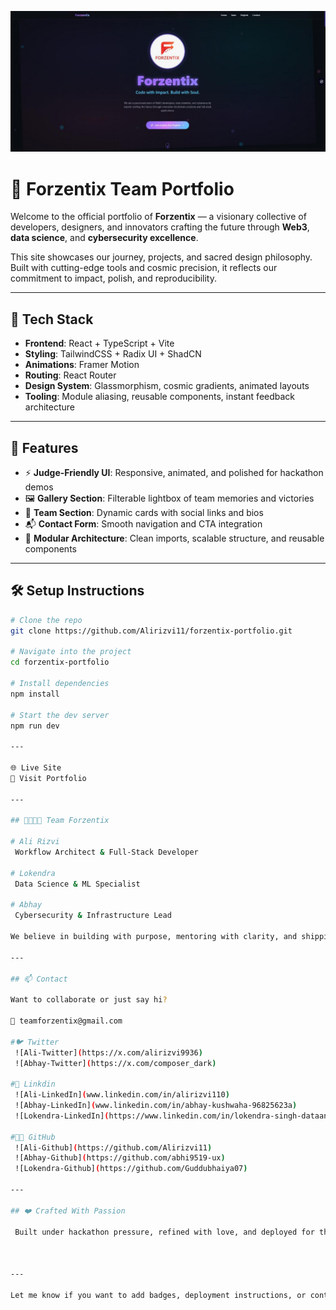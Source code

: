 
![Dashbord](/Front.png)
# 🌌 Forzentix Team Portfolio

Welcome to the official portfolio of **Forzentix** — a visionary collective of developers, designers, and innovators crafting the future through **Web3**, **data science**, and **cybersecurity excellence**.

This site showcases our journey, projects, and sacred design philosophy. Built with cutting-edge tools and cosmic precision, it reflects our commitment to impact, polish, and reproducibility.

---

## 🚀 Tech Stack

- **Frontend**: React + TypeScript + Vite  
- **Styling**: TailwindCSS + Radix UI + ShadCN  
- **Animations**: Framer Motion  
- **Routing**: React Router  
- **Design System**: Glassmorphism, cosmic gradients, animated layouts  
- **Tooling**: Module aliasing, reusable components, instant feedback architecture

---

## 🧠 Features

- ⚡ **Judge-Friendly UI**: Responsive, animated, and polished for hackathon demos  
- 🖼️ **Gallery Section**: Filterable lightbox of team memories and victories  
- 👥 **Team Section**: Dynamic cards with social links and bios  
- 📬 **Contact Form**: Smooth navigation and CTA integration  
- 🧩 **Modular Architecture**: Clean imports, scalable structure, and reusable components

---

## 🛠️ Setup Instructions

```bash
# Clone the repo
git clone https://github.com/Alirizvi11/forzentix-portfolio.git

# Navigate into the project
cd forzentix-portfolio

# Install dependencies
npm install

# Start the dev server
npm run dev

---

🌐 Live Site
🔗 Visit Portfolio 

---

## 👨‍👩‍👧‍👦 Team Forzentix

# Ali Rizvi 
 Workflow Architect & Full-Stack Developer

# Lokendra 
 Data Science & ML Specialist

# Abhay 
 Cybersecurity & Infrastructure Lead

We believe in building with purpose, mentoring with clarity, and shipping with polish.

---

## 📫 Contact

Want to collaborate or just say hi?

📧 teamforzentix@gmail.com

#🐦 Twitter 
 ![Ali-Twitter](https://x.com/alirizvi9936)
 ![Abhay-Twitter](https://x.com/composer_dark)  

#💼 Linkdin
 ![Ali-LinkedIn](www.linkedin.com/in/alirizvi110)
 ![Abhay-LinkedIn](www.linkedin.com/in/abhay-kushwaha-96825623a)
 ![Lokendra-LinkedIn](https://www.linkedin.com/in/lokendra-singh-dataanalyst/)

#🧑‍💻 GitHub
 ![Ali-Github](https://github.com/Alirizvi11)
 ![Abhay-Github](https://github.com/abhi9519-ux)
 ![Lokendra-Github](https://github.com/Guddubhaiya07)

---

## ❤️ Crafted With Passion

 Built under hackathon pressure, refined with love, and deployed for the world to see. This isn’t just a portfolio—it’s a sacred space for innovation.



---

Let me know if you want to add badges, deployment instructions, or contribution guidelines. We can even turn this into a Notion-style landing page or GitHub profile README. You're building something special, and I’m here to help it shine 🌟. 


